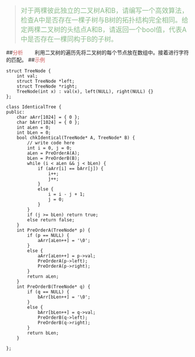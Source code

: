 ><font size=4 color=#8FBC8F>对于两棵彼此独立的二叉树A和B，请编写一个高效算法，检查A中是否存在一棵子树与B树的拓扑结构完全相同。给定两棵二叉树的头结点A和B，请返回一个bool值，代表A中是否存在一棵同构于B的子树。</font>

##<font color=#CD5C5C>分析</font>
　　利用二叉树的遍历先将二叉树的每个节点放在数组中。接着进行字符的匹配。
##<font color=#CD5C5C>示例</font>
```
struct TreeNode {
	int val;
	struct TreeNode *left;
	struct TreeNode *right;
	TreeNode(int x) : val(x), left(NULL), right(NULL) {}
};

class IdenticalTree {
public:
	char aArr[1024] = { 0 };
	char bArr[1024] = { 0 };
	int aLen = 0;
	int bLen = 0;
	bool chkIdentical(TreeNode* A, TreeNode* B) {
		// write code here
		int i = 0, j = 0;
		aLen = PreOrderA(A);
		bLen = PreOrderB(B);
		while (i < aLen && j < bLen) {
			if (aArr[i] == bArr[j]) {
				i++;
				j++;
			}
			else {
				i = i - j + 1;
				j = 0;
			}
		}
		if (j >= bLen) return true;
		else return false;
	}
	int PreOrderA(TreeNode* p) {
		if (p == NULL) {
			aArr[aLen++] = '\0';
		}
		else {
			aArr[aLen++] = p->val;
			PreOrderA(p->left);
			PreOrderA(p->right);
		}
		return aLen;
	}
	int PreOrderB(TreeNode* q) {
		if (q == NULL) {
			bArr[bLen++] = '\0';
		}
		else {
			bArr[bLen++] = q->val;
			PreOrderB(q->left);
			PreOrderB(q->right);
		}
		return bLen;
	}

};
```